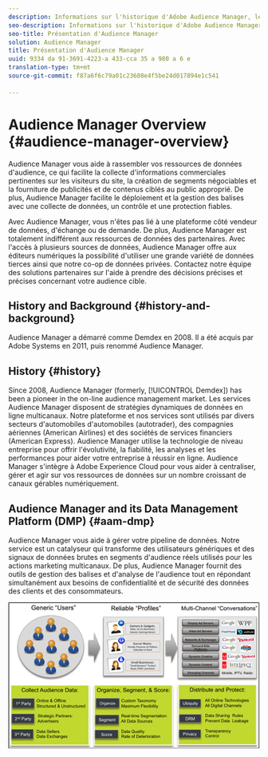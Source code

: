 ```yaml
---
description: Informations sur l'historique d'Adobe Audience Manager, les types de données collectées, la segmentation, la création de rapports, etc.
seo-description: Informations sur l'historique d'Adobe Audience Manager, les types de données collectées, la segmentation, la création de rapports, etc.
seo-title: Présentation d'Audience Manager
solution: Audience Manager
title: Présentation d'Audience Manager
uuid: 9334 da 91-3691-4223-a 433-cca 35 a 980 a 6 e
translation-type: tm+mt
source-git-commit: f87a6f6c79a01c23608e4f5be24d017894e1c541

---
```



# Audience Manager Overview {#audience-manager-overview}

Audience Manager vous aide à rassembler vos ressources de données d'audience, ce qui facilite la collecte d'informations commerciales pertinentes sur les visiteurs du site, la création de segments négociables et la fourniture de publicités et de contenus ciblés au public approprié. De plus, Audience Manager facilite le déploiement et la gestion des balises avec une collecte de données, un contrôle et une protection fiables.

Avec Audience Manager, vous n'êtes pas lié à une plateforme côté vendeur de données, d'échange ou de demande. De plus, Audience Manager est totalement indifférent aux ressources de données des partenaires. Avec l'accès à plusieurs sources de données, Audience Manager offre aux éditeurs numériques la possibilité d'utiliser une grande variété de données tierces ainsi que notre co-op de données privées. Contactez notre équipe des solutions partenaires sur l'aide à prendre des décisions précises et précises concernant votre audience cible.

## History and Background {#history-and-background}

Audience Manager a démarré comme Demdex en 2008. Il a été acquis par Adobe Systems en 2011, puis renommé Audience Manager.

<!-- 

c_history_and_background.xml

 -->

## History {#history}

Since 2008, Audience Manager (formerly, [!UICONTROL Demdex]) has been a pioneer in the on-line audience management market. Les services Audience Manager disposent de stratégies dynamiques de données en ligne multicanaux. Notre plateforme et nos services sont utilisés par divers secteurs d'automobiles d'automobiles (autotrader), des compagnies aériennes (American Airlines) et des sociétés de services financiers (American Express). Audience Manager utilise la technologie de niveau entreprise pour offrir l'évolutivité, la fiabilité, les analyses et les performances pour aider votre entreprise à réussir en ligne. Audience Manager s'intègre à Adobe Experience Cloud pour vous aider à centraliser, gérer et agir sur vos ressources de données sur un nombre croissant de canaux gérables numériquement.

## Audience Manager and its Data Management Platform (DMP) {#aam-dmp}

Audience Manager vous aide à gérer votre pipeline de données. Notre service est un catalyseur qui transforme des utilisateurs génériques et des signaux de données brutes en segments d'audience réels utilisés pour les actions marketing multicanaux. De plus, Audience Manager fournit des outils de gestion des balises et d'analyse de l'audience tout en répondant simultanément aux besoins de confidentialité et de sécurité des données des clients et des consommateurs.

![](assets/am_overview_80.png)

